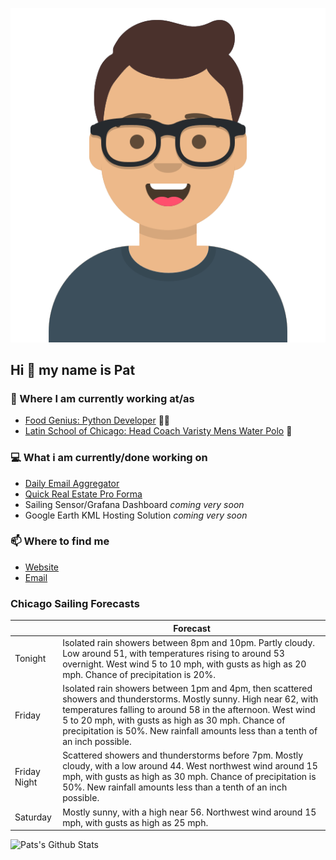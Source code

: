 [![Social banner for p-j-falconer](https://raw.githubusercontent.com/P-J-FALCONER/P-J-FALCONER/master/assets/avataaars.svg)](https://patfalconer.com/)
## Hi :wave: my name is Pat

### 💼 Where I am currently working at/as
- [Food Genius: Python Developer](https://getfoodgenius.com/) 🍔🐍
- [Latin School of Chicago: Head Coach Varisty Mens Water Polo](https://www.latinschool.org/) 🤽


### 💻 What i am currently/done working on
 - [Daily Email Aggregator](https://github.com/P-J-FALCONER/dott_daily_mail)
 - [Quick Real Estate Pro Forma](https://github.com/P-J-FALCONER/henry)
 - Sailing Sensor/Grafana Dashboard *coming very soon*
 - Google Earth KML Hosting Solution *coming very soon*

### 📫 Where to find me
 - [Website](https://patfalconer.com/)
 - [Email](mailto:patrick.j.falconer@gmail.com)


### Chicago Sailing Forecasts
|   | Forecast  |
|---|---|
| Tonight | Isolated rain showers between 8pm and 10pm. Partly cloudy. Low around 51, with temperatures rising to around 53 overnight. West wind 5 to 10 mph, with gusts as high as 20 mph. Chance of precipitation is 20%. |
| Friday | Isolated rain showers between 1pm and 4pm, then scattered showers and thunderstorms. Mostly sunny. High near 62, with temperatures falling to around 58 in the afternoon. West wind 5 to 20 mph, with gusts as high as 30 mph. Chance of precipitation is 50%. New rainfall amounts less than a tenth of an inch possible. |
| Friday Night | Scattered showers and thunderstorms before 7pm. Mostly cloudy, with a low around 44. West northwest wind around 15 mph, with gusts as high as 30 mph. Chance of precipitation is 50%. New rainfall amounts less than a tenth of an inch possible. |
| Saturday | Mostly sunny, with a high near 56. Northwest wind around 15 mph, with gusts as high as 25 mph. |

![Pats's Github Stats](https://github-readme-stats.vercel.app/api?username=p-j-falconer&show_icons=true&theme=radical)
